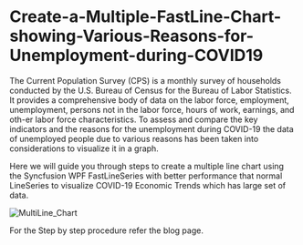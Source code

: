# Create-a-Multiple-FastLine-Chart-showing-Various-Reasons-for-Unemployment-during-COVID19
The Current Population Survey (CPS) is a monthly survey of households conducted by the U.S. Bureau of Census for the Bureau of Labor Statistics. It provides a comprehensive body of data on the labor force, employment, unemployment, persons not in the labor force, hours of work, earnings, and oth-er labor force characteristics.
To assess and compare the key indicators and the reasons for the unemployment during COVID-19 the data of unemployed people due to various reasons has been taken into considerations to visualize it in a graph.

Here we will guide you through steps to create a multiple line chart using the Syncfusion WPF FastLineSeries with better performance that normal LineSeries to visualize COVID-19 Economic Trends which has large set of data.

![MultiLine_Chart](https://github.com/SyncfusionExamples/Create-a-Multiple-FastLine-Chart-showing-Various-Reasons-for-Unemployment-during-COVID19/assets/102642528/64f963f6-1f40-4ce4-8425-26a0a1aee564)

For the Step by step procedure refer the blog page.

